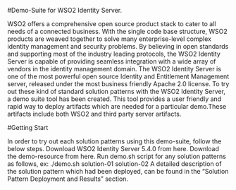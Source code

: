 #Demo-Suite for WSO2 Identity Server.

WSO2 offers a comprehensive open source product stack to cater to all needs of a connected business. With the single code base structure, WSO2 products are weaved together to solve many enterprise-level complex identity management and security problems. By believing in open standards and supporting most of the industry leading protocols, the WSO2 Identity Server is capable of providing seamless integration with a wide array of vendors in the identity management domain. The WSO2 Identity Server is one of the most powerful open source Identity and Entitlement Management server, released under the most business friendly Apache 2.0 license.
To try out these kind of standard solution patterns with the WSO2 Identity Server, a demo suite tool has been created. This tool provides a user friendly and rapid way to deploy artifacts which are needed for a particular demo.These artifacts include both WSO2 and third party server artifacts.

#Getting Start

In order to try out each solution patterns using this demo-suite, follow the below steps.
Download WSO2 Identity Server 5.4.0 from here.
Download the demo-resource from here.
Run demo.sh script for any solution patterns as follows,
ex: ./demo.sh solution-01 solution-02
A detailed description of the solution pattern which had been deployed, can be found in the “Solution Pattern Deployment and Results” section.
